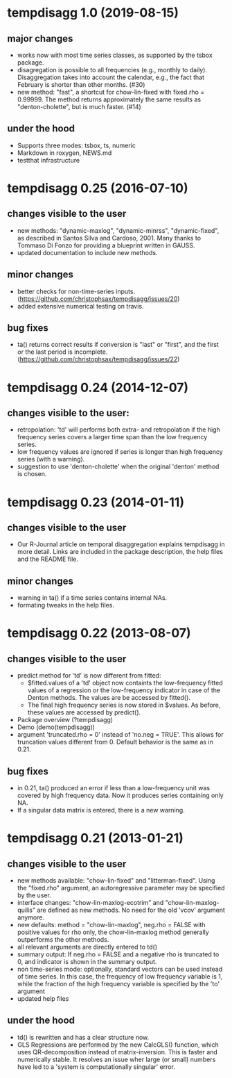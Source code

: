 # tempdisagg 1.0 (2019-08-15)

## major changes

- works now with most time series classes, as supported by the tsbox package.
- disagregation is possible to all frequencies (e.g., monthly to daily).
  Disaggregation takes into account the calendar, e.g., the fact that February
  is shorter than other months. (#30)
- new method: "fast", a shortcut for chow-lin-fixed with fixed.rho = 0.99999.
  The method returns approximately the same results as "denton-cholette", but is
  much faster. (#14)

## under the hood

- Supports three modes: tsbox, ts, numeric
- Markdown in roxygen, NEWS.md
- testthat infrastructure


# tempdisagg 0.25 (2016-07-10)

## changes visible to the user

- new methods: "dynamic-maxlog", "dynamic-minrss", "dynamic-fixed", as described in
  Santos Silva and Cardoso, 2001. Many thanks to Tommaso Di Fonzo for providing
  a blueprint written in GAUSS.
- updated documentation to include new methods.

## minor changes

- better checks for non-time-series inputs.
  (https://github.com/christophsax/tempdisagg/issues/20)
- added extensive numerical testing on travis.

## bug fixes

- ta() returns correct results if conversion is "last" or "first", and the first
  or the last period is incomplete.
  (https://github.com/christophsax/tempdisagg/issues/22)


# tempdisagg 0.24 (2014-12-07)

## changes visible to the user:
- retropolation: 'td' will performs both extra- and retropolation if the high
  frequency series covers a larger time span than the low frequency series.
- low frequency values are ignored if series is longer than high frequency
  series (with a warning).
- suggestion to use 'denton-cholette' when the original 'denton' method is
  chosen.


# tempdisagg 0.23 (2014-01-11)

## changes visible to the user

- Our R-Journal article on temporal disaggregation explains tempdisagg in more
  detail. Links are included in the package description, the help files and
  the README file.

## minor changes

- warning in ta() if a time series contains internal NAs.
- formating tweaks in the help files.


# tempdisagg 0.22 (2013-08-07)

## changes visible to the user

- predict method for 'td' is now different from fitted:
  - $fitted.values of a 'td' object now containts the low-frequency fitted
    values of a  regression or the low-frequency indicator in case of the
    Denton methods. The values are be accessed by fitted().
  - The final high frequency series is now stored in $values. As before, these
    values are accessed by predict().
- Package overview (?tempdisagg)
- Demo (demo(tempdisagg))
- argument 'truncated.rho = 0' instead of 'no.neg = TRUE'. This allows for
  truncation values different from 0. Default behavior is the same as in 0.21.

## bug fixes

- in 0.21, ta() produced an error if less than a low-frequency unit was
  covered by high frequency data. Now it produces series containing only NA.
- If a singular data matrix is entered, there is a new warning.


# tempdisagg 0.21 (2013-01-21)

## changes visible to the user

- new methods available: "chow-lin-fixed" and "litterman-fixed".
  Using the "fixed.rho" argument, an autoregressive parameter may be specified
  by the user.
- interface changes: "chow-lin-maxlog-ecotrim" and "chow-lin-maxlog-quilis"
  are defined as new methods. No need for the old 'vcov' argument anymore.
- new defaults: method = "chow-lin-maxlog", neg.rho = FALSE
  with positive values for rho only, the chow-lin-maxlog method generally
  outperforms the other methods.
- all relevant arguments are directly entered to td()
- summary output: If neg.rho = FALSE and a negative rho is truncated to 0, and
  indicator is shown in the summary output.
- non time-series mode: optionally, standard vectors can be used instead of
  time series. In this case, the frequency of low frequency variable is 1,
  while the fraction of the high frequency variable is specified by the 'to'
  argument
- updated help files

## under the hood

- td() is rewritten and has a clear structure now.
- GLS Regressions are performed by the new CalcGLS() function, which uses
  QR-decomposition instead of matrix-inversion. This is faster and
  numerically stable. It resolves an issue wher large (or small) numbers have
  led to a 'system is computationally singular' error.


